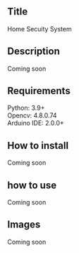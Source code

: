 ## Title
Home Secuity System

## Description 
Coming soon

## Requirements
Python: 3.9+  
Opencv: 4.8.0.74  
Arduino IDE: 2.0.0+

## How to install
Coming soon

## how to use
Coming soon

## Images
Coming soon
